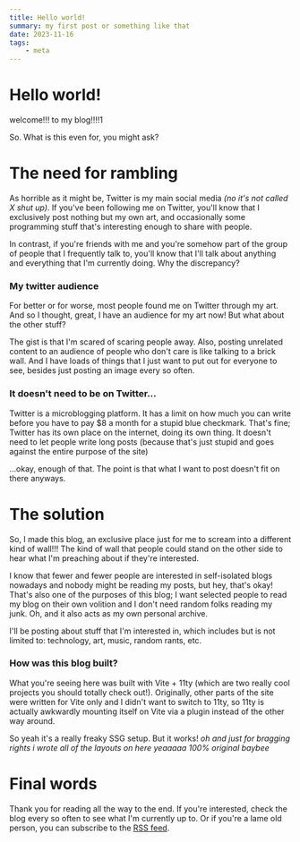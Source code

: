 ```yaml
---
title: Hello world!
summary: my first post or something like that
date: 2023-11-16
tags:
    - meta
---
```

# Hello world!
welcome!!! to my blog!!!!1

So. What is this even for, you might ask?

# The need for rambling
As horrible as it might be, Twitter is my main social media *(no it's not called X shut up)*. If you've been following me on Twitter, you'll know that I exclusively post nothing but my own art, and occasionally some programming stuff that's interesting enough to share with people.

In contrast, if you're friends with me and you're somehow part of the group of people that I frequently talk to, you'll know that I'll talk about anything and everything that I'm currently doing. Why the discrepancy?

### My twitter audience
For better or for worse, most people found me on Twitter through my art. And so I thought, great, I have an audience for my art now! But what about the other stuff?

The gist is that I'm scared of scaring people away. Also, posting unrelated content to an audience of people who don't care is like talking to a brick wall. And I have loads of things that I just want to put out for everyone to see, besides just posting an image every so often.

### It doesn't need to be on Twitter...
Twitter is a microblogging platform. It has a limit on how much you can write before you have to pay $8 a month for a stupid blue checkmark. That's fine; Twitter has its own place on the internet, doing its own thing. It doesn't need to let people write long posts (because that's just stupid and goes against the entire purpose of the site)

...okay, enough of that. The point is that what I want to post doesn't fit on there anyways.

# The solution
So, I made this blog, an exclusive place just for me to scream into a different kind of wall!!! The kind of wall that people could stand on the other side to hear what I'm preaching about if they're interested.

I know that fewer and fewer people are interested in self-isolated blogs nowadays and nobody might be reading my posts, but hey, that's okay! That's also one of the purposes of this blog; I want selected people to read my blog on their own volition and I don't need random folks reading my junk. Oh, and it also acts as my own personal archive.

I'll be posting about stuff that I'm interested in, which includes but is not limited to: technology, art, music, random rants, etc.

### How was this blog built?
What you're seeing here was built with Vite + 11ty (which are two really cool projects you should totally check out!). Originally, other parts of the site were written for Vite only and I didn't want to switch to 11ty, so 11ty is actually awkwardly mounting itself on Vite via a plugin instead of the other way around.

So yeah it's a really freaky SSG setup. But it works! *oh and just for bragging rights i wrote all of the layouts on here yeaaaaa 100% original baybee*

# Final words
Thank you for reading all the way to the end. If you're interested, check the blog every so often to see what I'm currently up to. Or if you're a lame old person, you can subscribe to the [RSS feed](/blog/feed.xml).
